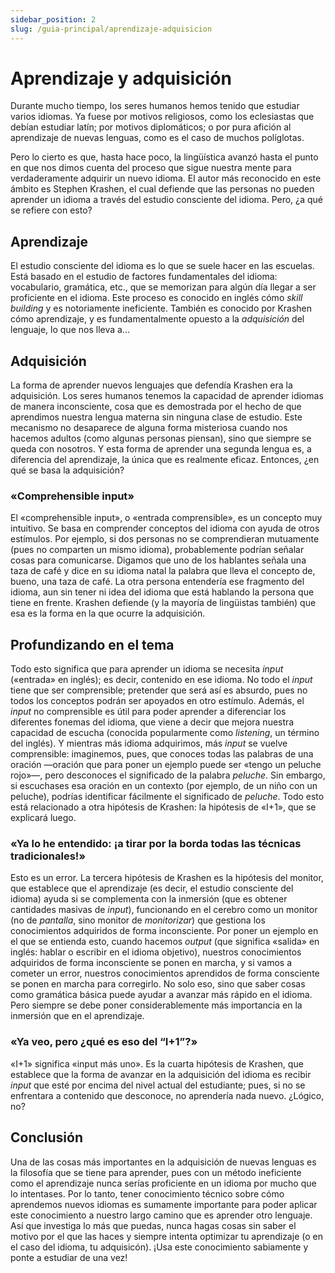 ```yaml
---
sidebar_position: 2
slug: /guia-principal/aprendizaje-adquisicion
---
```


# Aprendizaje y adquisición

Durante mucho tiempo, los seres humanos hemos tenido que estudiar varios idiomas. Ya fuese por motivos religiosos, como los eclesiastas que debían estudiar latín; por motivos diplomáticos; o por pura afición al aprendizaje de nuevas lenguas, como es el caso de muchos políglotas.

Pero lo cierto es que, hasta hace poco, la lingüística avanzó hasta el punto en que nos dimos cuenta del proceso que sigue nuestra mente para verdaderamente adquirir un nuevo idioma. El autor más reconocido en este ámbito es Stephen Krashen, el cual defiende que las personas no pueden aprender un idioma a través del estudio consciente del idioma. Pero, ¿a qué se refiere con esto?

## Aprendizaje

El estudio consciente del idioma es lo que se suele hacer en las escuelas. Está basado en el estudio de factores fundamentales del idioma: vocabulario, gramática, etc., que se memorizan para algún día llegar a ser proficiente en el idioma. Este proceso es conocido en inglés cómo *skill building* y es notoriamente ineficiente. También es conocido por Krashen cómo aprendizaje, y es fundamentalmente opuesto a la *adquisición* del lenguaje, lo que nos lleva a...

## Adquisición

La forma de aprender nuevos lenguajes que defendía Krashen era la adquisición. Los seres humanos tenemos la capacidad de aprender idiomas de manera inconsciente, cosa que es demostrada por el hecho de que aprendimos nuestra lengua materna sin ninguna clase de estudio. Este mecanismo no desaparece de alguna forma misteriosa cuando nos hacemos adultos (como algunas personas piensan), sino que siempre se queda con nosotros. Y esta forma de aprender una segunda lengua es, a diferencia del aprendizaje, la única que es realmente eficaz. Entonces, ¿en qué se basa la adquisición?

### «Comprehensible input»

El «comprehensible input», o «entrada comprensible», es un concepto muy intuitivo. Se basa en comprender conceptos del idioma con ayuda de otros estímulos. Por ejemplo, si dos personas no se comprendieran mutuamente (pues no comparten un mismo idioma), probablemente podrían señalar cosas para comunicarse. Digamos que uno de los hablantes señala una taza de café y dice en su idioma natal la palabra que lleva el concepto de, bueno, una taza de café. La otra persona entendería ese fragmento del idioma, aun sin tener ni idea del idioma que está hablando la persona que tiene en frente. Krashen defiende (y la mayoría de lingüistas también) que esa es la forma en la que ocurre la adquisición.

## Profundizando en el tema

Todo esto significa que para aprender un idioma se necesita *input* («entrada» en inglés); es decir, contenido en ese idioma. No todo el *input* tiene que ser comprensible; pretender que será así es absurdo, pues no todos los conceptos podrán ser apoyados en otro estímulo. Además, el *input* no comprensible es útil para poder aprender a diferenciar los diferentes fonemas del idioma, que viene a decir que mejora nuestra capacidad de escucha (conocida popularmente como *listening*, un término del inglés). Y mientras más idioma adquirimos, más *input* se vuelve comprensible: imaginemos, pues, que conoces todas las palabras de una oración —oración que para poner un ejemplo puede ser «tengo un peluche rojo»—, pero desconoces el significado de la palabra *peluche*. Sin embargo, si escuchases esa oración en un contexto (por ejemplo, de un niño con un peluche), podrías identificar fácilmente el significado de *peluche*. Todo esto está relacionado a otra hipótesis de Krashen: la hipótesis de «I+1», que se explicará luego.

### «Ya lo he entendido: ¡a tirar por la borda todas las técnicas tradicionales!»

Esto es un error. La tercera hipótesis de Krashen es la hipótesis del monitor, que establece que el aprendizaje (es decir, el estudio consciente del idioma) ayuda si se complementa con la inmersión (que es obtener cantidades masivas de *input*), funcionando en el cerebro como un monitor (no de *pantalla*, sino monitor de *monitorizar*) que gestiona los conocimientos adquiridos de forma inconsciente. Por poner un ejemplo en el que se entienda esto, cuando hacemos *output* (que significa «salida» en inglés: hablar o escribir en el idioma objetivo), nuestros conocimientos adquiridos de forma inconsciente se ponen en marcha, y si vamos a cometer un error, nuestros conocimientos aprendidos de forma consciente se ponen en marcha para corregirlo. No solo eso, sino que saber cosas como gramática básica puede ayudar a avanzar más rápido en el idioma. Pero siempre se debe poner considerablemente más importancia en la inmersión que en el aprendizaje.

### «Ya veo, pero ¿qué es eso del “I+1”?» 

«I+1» significa «input más uno». Es la cuarta hipótesis de Krashen, que establece que la forma de avanzar en la adquisición del idioma es recibir *input* que esté por encima del nivel actual del estudiante; pues, si no se enfrentara a contenido que desconoce, no aprendería nada nuevo. ¿Lógico, no?

## Conclusión

Una de las cosas más importantes en la adquisición de nuevas lenguas es la filosofía que se tiene para aprender, pues con un método ineficiente como el aprendizaje nunca serías proficiente en un idioma por mucho que lo intentases. Por lo tanto, tener conocimiento técnico sobre cómo aprendemos nuevos idiomas es sumamente importante para poder aplicar este conocimiento a nuestro largo camino que es aprender otro lenguaje. Así que investiga lo más que puedas, nunca hagas cosas sin saber el motivo por el que las haces y siempre intenta optimizar tu aprendizaje (o en el caso del idioma, tu adquisicón). ¡Usa este conocimiento sabiamente y ponte a estudiar de una vez!
